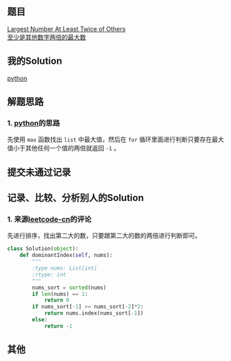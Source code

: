 ## 题目

[Largest Number At Least Twice of Others](https://leetcode.com/problems/largest-number-at-least-twice-of-others/) <br/> [至少是其他数字两倍的最大数](https://leetcode-cn.com/problems/largest-number-at-least-twice-of-others/)

## 我的Solution

[python](../747/747_largest_number_at_least_twice_of_others.py)

## 解题思路

### 1. [python](../747/747_largest_number_at_least_twice_of_others.py)的思路

先使用 `max` 函数找出 `list` 中最大值，然后在 `for` 循环里面进行判断只要存在最大值小于其他任何一个值的两倍就返回 `-1` 。

## 提交未通过记录

## 记录、比较、分析别人的Solution

### 1. 来源[leetcode-cn](https://leetcode-cn.com/problems/largest-number-at-least-twice-of-others/comments/)的评论

先进行排序，找出第二大的数，只要跟第二大的数的两倍进行判断即可。

```python
class Solution(object):
    def dominantIndex(self, nums):
        """
        :type nums: List[int]
        :rtype: int
        """
        nums_sort = sorted(nums)
        if len(nums) == 1:
            return 0
        if nums_sort[-1] >= nums_sort[-2]*2:
            return nums.index(nums_sort[-1])
        else:
            return -1
```

## 其他
